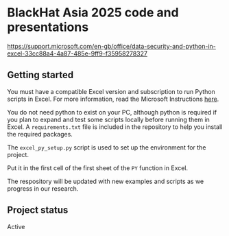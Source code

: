# BlackHat Asia 2025 code and presentations

https://support.microsoft.com/en-gb/office/data-security-and-python-in-excel-33cc88a4-4a87-485e-9ff9-f35958278327

## Getting started
You must have a compatible Excel version and subscription to 
run Python scripts in Excel. For more information, read the Microsoft Instructions [here](https://support.microsoft.com/en-gb/office/data-security-and-python-in-excel-33cc88a4-4a87-485e-9ff9-f35958278327).

You do not need python to exist on your PC, 
although python is required if you plan to expand and test some scripts locally before running them in Excel.
A `requirements.txt` file is included in the repository to help you install the required packages.

The `excel_py_setup.py` script is used to set up the environment for the project.

Put it in the first cell of the first sheet of the `PY` function in Excel.

The respository will be updated with new examples and scripts as we progress in our research.

## Project status
Active
